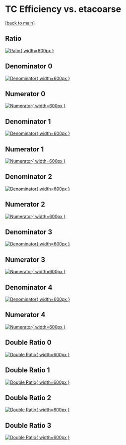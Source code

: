 # TC Efficiency vs. etacoarse

[[back to main](./)]



## Ratio

[![Ratio](../mtv/var/TC_vtr_321_-1_eff_etacoarse.png){ width=600px }](../mtv/var/TC_vtr_321_-1_eff_etacoarse.pdf)

## Denominator 0

[![Denominator](../mtv/den/TC_vtr_321_-1_eff_etacoarse_den0.png){ width=600px }](../mtv/den/TC_vtr_321_-1_eff_etacoarse_den0.pdf)

## Numerator 0

[![Numerator](../mtv/num/TC_vtr_321_-1_eff_etacoarse_num0.png){ width=600px }](../mtv/num/TC_vtr_321_-1_eff_etacoarse_num0.pdf)

## Denominator 1

[![Denominator](../mtv/den/TC_vtr_321_-1_eff_etacoarse_den1.png){ width=600px }](../mtv/den/TC_vtr_321_-1_eff_etacoarse_den1.pdf)

## Numerator 1

[![Numerator](../mtv/num/TC_vtr_321_-1_eff_etacoarse_num1.png){ width=600px }](../mtv/num/TC_vtr_321_-1_eff_etacoarse_num1.pdf)

## Denominator 2

[![Denominator](../mtv/den/TC_vtr_321_-1_eff_etacoarse_den2.png){ width=600px }](../mtv/den/TC_vtr_321_-1_eff_etacoarse_den2.pdf)

## Numerator 2

[![Numerator](../mtv/num/TC_vtr_321_-1_eff_etacoarse_num2.png){ width=600px }](../mtv/num/TC_vtr_321_-1_eff_etacoarse_num2.pdf)

## Denominator 3

[![Denominator](../mtv/den/TC_vtr_321_-1_eff_etacoarse_den3.png){ width=600px }](../mtv/den/TC_vtr_321_-1_eff_etacoarse_den3.pdf)

## Numerator 3

[![Numerator](../mtv/num/TC_vtr_321_-1_eff_etacoarse_num3.png){ width=600px }](../mtv/num/TC_vtr_321_-1_eff_etacoarse_num3.pdf)

## Denominator 4

[![Denominator](../mtv/den/TC_vtr_321_-1_eff_etacoarse_den4.png){ width=600px }](../mtv/den/TC_vtr_321_-1_eff_etacoarse_den4.pdf)

## Numerator 4

[![Numerator](../mtv/num/TC_vtr_321_-1_eff_etacoarse_num4.png){ width=600px }](../mtv/num/TC_vtr_321_-1_eff_etacoarse_num4.pdf)

## Double Ratio 0

[![Double Ratio](../mtv/ratio/TC_vtr_321_-1_eff_etacoarse_ratio0.png){ width=600px }](../mtv/ratio/TC_vtr_321_-1_eff_etacoarse_ratio0.pdf)

## Double Ratio 1

[![Double Ratio](../mtv/ratio/TC_vtr_321_-1_eff_etacoarse_ratio1.png){ width=600px }](../mtv/ratio/TC_vtr_321_-1_eff_etacoarse_ratio1.pdf)

## Double Ratio 2

[![Double Ratio](../mtv/ratio/TC_vtr_321_-1_eff_etacoarse_ratio2.png){ width=600px }](../mtv/ratio/TC_vtr_321_-1_eff_etacoarse_ratio2.pdf)

## Double Ratio 3

[![Double Ratio](../mtv/ratio/TC_vtr_321_-1_eff_etacoarse_ratio3.png){ width=600px }](../mtv/ratio/TC_vtr_321_-1_eff_etacoarse_ratio3.pdf)

